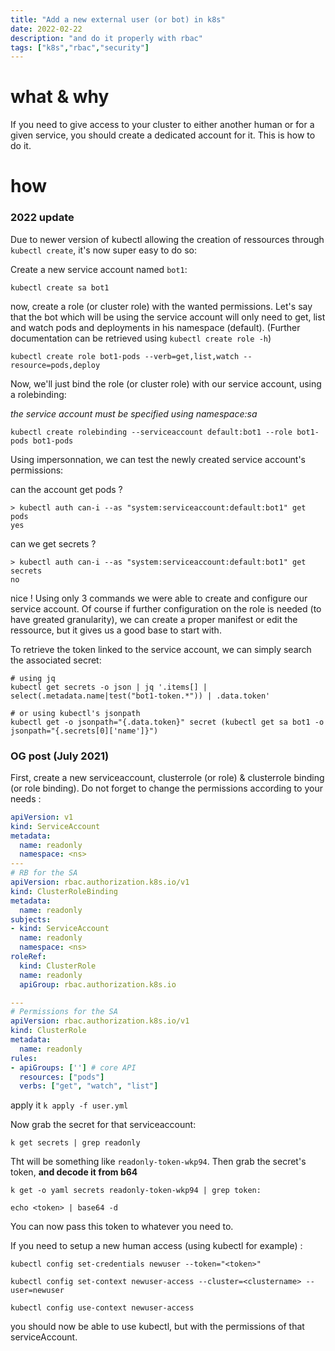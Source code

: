 ```yaml
---
title: "Add a new external user (or bot) in k8s"
date: 2022-02-22
description: "and do it properly with rbac"
tags: ["k8s","rbac","security"]
---
```


# what & why

If you need to give access to your cluster to either another human or for a given service, you should create a dedicated account for it. This is how to do it.


# how

### 2022 update

Due to newer version of kubectl allowing the creation of ressources through `kubectl create`, it's now super easy to do so:

Create a new service account named `bot1`:

```
kubectl create sa bot1
```

now, create a role (or cluster role) with the wanted permissions. Let's say that the bot which will be using the service account will only need to get, list and watch pods and deployments in his namespace (default). (Further documentation can be retrieved using `kubectl create role -h`)

```
kubectl create role bot1-pods --verb=get,list,watch --resource=pods,deploy
```

Now, we'll just bind the role (or cluster role) with our service account, using a rolebinding:

_the service account must be specified using namespace:sa_
```
kubectl create rolebinding --serviceaccount default:bot1 --role bot1-pods bot1-pods
```

Using impersonnation, we can test the newly created service account's permissions: 

can the account get pods ? 
```
> kubectl auth can-i --as "system:serviceaccount:default:bot1" get pods
yes
```

can we get secrets ? 

```
> kubectl auth can-i --as "system:serviceaccount:default:bot1" get secrets
no
```

nice ! Using only 3 commands we were able to create and configure our service account. Of course if further configuration on the role is needed (to have greated granularity), we can create a proper manifest or edit the ressource, but it gives us a good base to start with.

To retrieve the token linked to the service account, we can simply search the associated secret:

```
# using jq
kubectl get secrets -o json | jq '.items[] | select(.metadata.name|test("bot1-token.*")) | .data.token'

# or using kubectl's jsonpath
kubectl get -o jsonpath="{.data.token}" secret (kubectl get sa bot1 -o jsonpath="{.secrets[0]['name']}")
```

### OG post (July 2021)

First, create a new serviceaccount, clusterrole (or role) & clusterrole binding (or role binding). Do not forget to change the permissions according to your needs : 


```yml
apiVersion: v1
kind: ServiceAccount
metadata:
  name: readonly
  namespace: <ns>
---
# RB for the SA
apiVersion: rbac.authorization.k8s.io/v1
kind: ClusterRoleBinding
metadata:
  name: readonly
subjects:
- kind: ServiceAccount
  name: readonly
  namespace: <ns>
roleRef:
  kind: ClusterRole
  name: readonly
  apiGroup: rbac.authorization.k8s.io

---
# Permissions for the SA
apiVersion: rbac.authorization.k8s.io/v1
kind: ClusterRole
metadata:
  name: readonly
rules:
- apiGroups: [''] # core API
  resources: ["pods"]
  verbs: ["get", "watch", "list"]
```

apply it `k apply -f user.yml`

Now grab the secret for that serviceaccount:

```
k get secrets | grep readonly
```

Tht will be something like `readonly-token-wkp94`.
Then grab the secret's token, __and decode it from b64__

```
k get -o yaml secrets readonly-token-wkp94 | grep token:

echo <token> | base64 -d
```

You can now pass this token to whatever you need to. 

If you need to setup a new human access (using kubectl for example) :

```
kubectl config set-credentials newuser --token="<token>"

kubectl config set-context newuser-access --cluster=<clustername> --user=newuser

kubectl config use-context newuser-access
```

you should now be able to use kubectl, but with the permissions of that serviceAccount.

